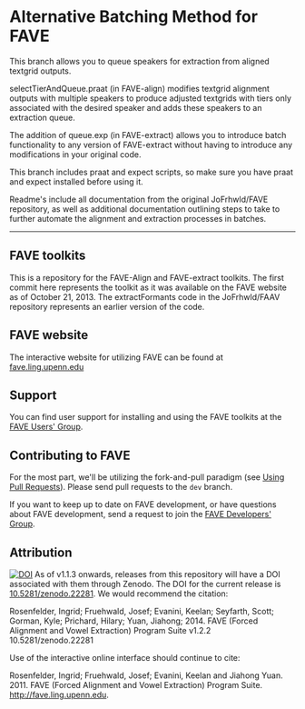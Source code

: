 # Alternative Batching Method for FAVE

This branch allows you to queue speakers for extraction from aligned textgrid outputs. 

  selectTierAndQueue.praat (in FAVE-align) modifies textgrid alignment outputs with multiple speakers to produce adjusted textgrids with tiers only associated with the desired speaker and adds these speakers to an extraction queue.
  
  The addition of queue.exp (in FAVE-extract) allows you to introduce batch functionality to any version of FAVE-extract without having to introduce any  modifications in your original code.

This branch includes praat and expect scripts, so make sure you have praat and expect installed before using it.

Readme's include all documentation from the original JoFrhwld/FAVE repository, as well as additional documentation outlining steps to take to further automate the alignment and extraction processes in batches.

----------------
## FAVE toolkits

This is a repository for the FAVE-Align and FAVE-extract toolkits.
The first commit here represents the toolkit as it was available on the FAVE website as of October 21, 2013.
The extractFormants code in the JoFrhwld/FAAV repository represents an earlier version of the code.

## FAVE website

The interactive website for utilizing FAVE can be found at [fave.ling.upenn.edu](http://fave.ling.upenn.edu/)

## Support

You can find user support for installing and using the FAVE toolkits at the [FAVE Users' Group](https://groups.google.com/forum/#!forum/fave-users).

## Contributing to FAVE
For the most part, we'll be utilizing the fork-and-pull paradigm (see [Using Pull Requests](https://help.github.com/articles/using-pull-requests)). Please send pull requests to the `dev` branch.

If you want to keep up to date on FAVE development, or have questions about FAVE development, send a request to join the [FAVE Developers' Group](https://groups.google.com/forum/#!forum/fave-dev).

## Attribution
[![DOI](https://zenodo.org/badge/doi/10.5281/zenodo.22281.svg)](http://dx.doi.org/10.5281/zenodo.22281)
As of v1.1.3 onwards, releases from this repository will have a DOI associated with them through Zenodo. The DOI for the current release is [10.5281/zenodo.22281](http://dx.doi.org/10.5281/zenodo.22281). We would recommend the citation:

Rosenfelder, Ingrid; Fruehwald, Josef; Evanini, Keelan; Seyfarth, Scott; Gorman, Kyle; Prichard, Hilary; Yuan, Jiahong; 2014. FAVE (Forced Alignment and Vowel Extraction) Program Suite v1.2.2 10.5281/zenodo.22281

Use of the interactive online interface should continue to cite:

Rosenfelder, Ingrid; Fruehwald, Josef; Evanini, Keelan and Jiahong Yuan. 2011. FAVE (Forced Alignment and Vowel Extraction) Program Suite. http://fave.ling.upenn.edu.
